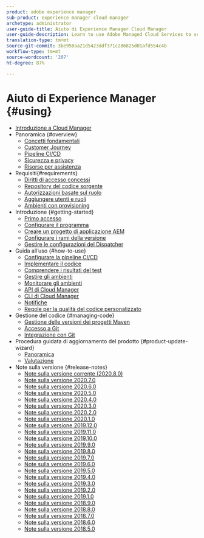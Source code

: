 ```yaml
---
product: adobe experience manager
sub-product: experience manager cloud manager
archetype: administrator
user-guide-title: Aiuto di Experience Manager Cloud Manager
user-guide-description: Learn to use Adobe Managed Cloud Services to self-manage Experience Manager in the cloud.
translation-type: tm+mt
source-git-commit: 3be958aa21d5423ddf371c286825d01afd554c4b
workflow-type: tm+mt
source-wordcount: '207'
ht-degree: 87%

---
```



# Aiuto di Experience Manager {#using}

+ [Introduzione a Cloud Manager](introduction-to-cloud-manager.md)
+ Panoramica {#overview}
   + [Concetti fondamentali](key-concepts.md)
   + [Customer Journey](customer-journey.md)
   + [Pipeline CI/CD](ci-cd-pipeline.md)
   + [Sicurezza e privacy](security-and-privacy.md)
   + [Risorse per assistenza](help-resources.md)
+ Requisiti{#requirements}
   + [Diritti di accesso concessi](access-rights-granted.md)
   + [Repository del codice sorgente](source-code-repository.md)
   + [Autorizzazioni basate sul ruolo](role-based-permissions.md)
   + [Aggiungere utenti e ruoli](setting-up-users-and-roles.md)
   + [Ambienti con provisioning](environments-provisioned.md)
+ Introduzione {#getting-started}
   + [Primo accesso](first-time-login.md)
   + [Configurare il programma](setting-up-program.md)
   + [Creare un progetto di applicazione AEM](create-an-application-project.md)
   + [Configurare i rami della versione](configure-your-release-branches.md)
   + [Gestire le configurazioni del Dispatcher](dispatcher-configurations.md)
+ Guida all’uso {#how-to-use}
   + [Configurare la pipeline CI/CD](configuring-pipeline.md)
   + [Implementare il codice](deploying-code.md)
   + [Comprendere i risultati del test](understand-your-test-results.md)
   + [Gestire gli ambienti](manage-your-environment.md)
   + [Monitorare gli ambienti](monitor-your-environments.md)
   + [API di Cloud Manager](https://www.adobe.io/apis/experiencecloud/cloud-manager/docs.html)
   + [CLI di Cloud Manager](https://github.com/adobe/aio-cli-plugin-cloudmanager/blob/master/README.md)
   + [Notifiche](notifications.md)
   + [Regole per la qualità del codice personalizzato](custom-code-quality-rules.md)
+ Gestione del codice {#managing-code}
   + [Gestione delle versioni dei progetti Maven](activating-maven-project.md)
   + [Accesso a Git](accessing-git.md)
   + [Integrazione con Git](setup-cloud-manager-git-integration.md)
+ Procedura guidata di aggiornamento del prodotto {#product-update-wizard}
   + [Panoramica](overview-productupdate-wizard.md)
   + [Valutazione](evaluation.md)
+ Note sulla versione {#release-notes}
   + [Note sulla versione corrente (2020.8.0)](release-notes-current.md)
   + [Note sulla versione 2020.7.0](release-notes-2020-7-0.md)
   + [Note sulla versione 2020.6.0](release-notes-2020-6-0.md)
   + [Note sulla versione 2020.5.0](release-notes-2020-5-0.md)
   + [Note sulla versione 2020.4.0](release-notes-2020-4-0.md)
   + [Note sulla versione 2020.3.0](release-notes-2020-3-0.md)
   + [Note sulla versione 2020.2.0](release-notes-2020-2-0.md)
   + [Note sulla versione 2020.1.0](release-notes-2020-1-0.md)
   + [Note sulla versione 2019.12.0](release-notes-2019-12-0.md)
   + [Note sulla versione 2019.11.0](release-notes-2019-11-0.md)
   + [Note sulla versione 2019.10.0](release-notes-2019-10-0.md)
   + [Note sulla versione 2019.9.0](release-notes-2019-9-0.md)
   + [Note sulla versione 2019.8.0](release-notes-2019-8-0.md)
   + [Note sulla versione 2019.7.0](release-notes-2019-7-0.md)
   + [Note sulla versione 2019.6.0](release-notes-2019-6-0.md)
   + [Note sulla versione 2019.5.0](release-notes-2019-5-0.md)
   + [Note sulla versione 2019.4.0](release-notes-2019-4-0.md)
   + [Note sulla versione 2019.3.0](release-notes-2019-3-0.md)
   + [Note sulla versione 2019.2.0](release-notes-2019-2-0.md)
   + [Note sulla versione 2019.1.0](release-notes-2019-1-0.md)
   + [Note sulla versione 2018.9.0](release-notes-2018-9-0.md)
   + [Note sulla versione 2018.8.0](release-notes-2018-8-0.md)
   + [Note sulla versione 2018.7.0](release-notes-2018-7-0.md)
   + [Note sulla versione 2018.6.0](release-notes-2018-6-0.md)
   + [Note sulla versione 2018.5.0](release-notes-2018-5-0.md)
